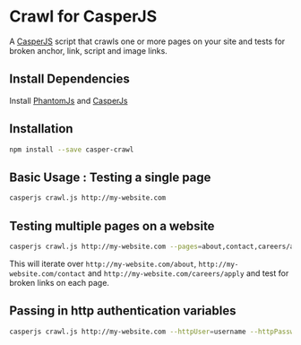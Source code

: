 # Crawl for CasperJS

A [CasperJS](http://casperjs.org/) script that crawls one or more pages on your site and tests for broken anchor, link, script and image links.

## Install Dependencies
Install [PhantomJs](http://phantomjs.org/) and [CasperJs](http://casperjs.org/)

## Installation  
```bash
npm install --save casper-crawl
```

## Basic Usage : Testing a single page
```bash
casperjs crawl.js http://my-website.com
```

## Testing multiple pages on a website 
```bash
casperjs crawl.js http://my-website.com --pages=about,contact,careers/apply
```  
This will iterate over ``http://my-website.com/about``, ``http://my-website.com/contact`` and ``http://my-website.com/careers/apply`` and test for broken links on each page.  

## Passing in http authentication variables
```bash
casperjs crawl.js http://my-website.com --httpUser=username --httpPassword=password
```
